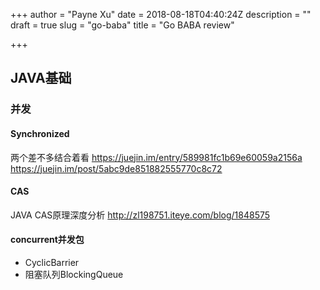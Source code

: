 +++
author = "Payne Xu"
date = 2018-08-18T04:40:24Z
description = ""
draft = true
slug = "go-baba"
title = "Go BABA review"

+++

## JAVA基础
### 并发
#### Synchronized
两个差不多结合着看
https://juejin.im/entry/589981fc1b69e60059a2156a
https://juejin.im/post/5abc9de851882555770c8c72

#### CAS 
JAVA CAS原理深度分析 http://zl198751.iteye.com/blog/1848575
#### concurrent并发包
- CyclicBarrier
- 阻塞队列BlockingQueue
